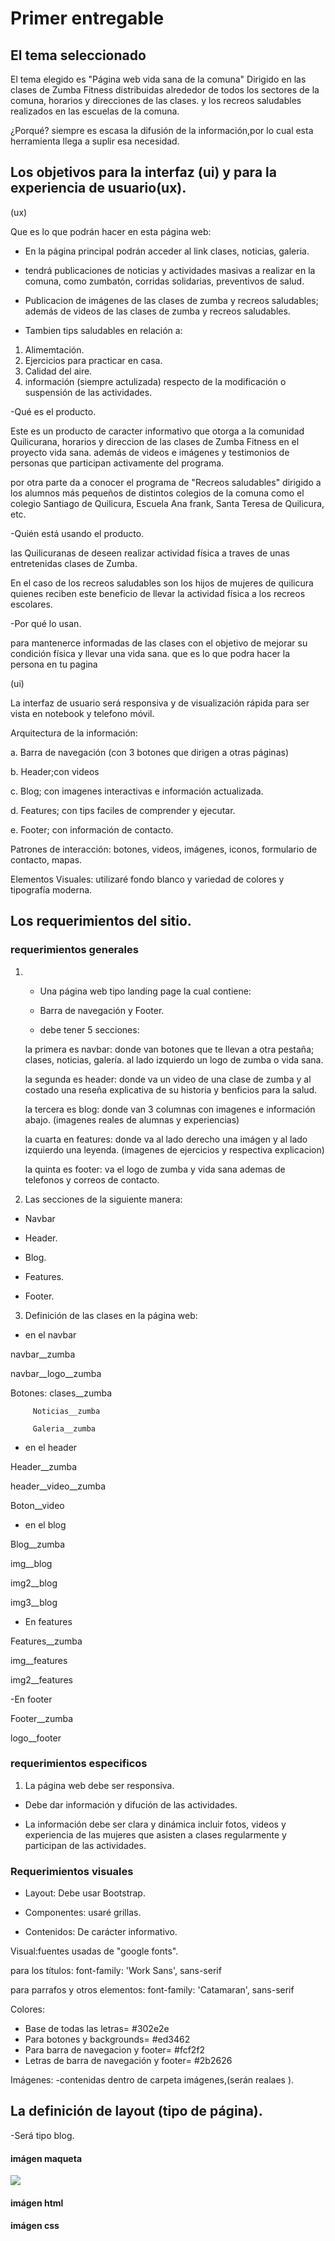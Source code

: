 
# Primer entregable

## El tema seleccionado

El tema elegido es "Página web vida sana de la comuna"
	Dirigido en las clases de Zumba Fitness distribuidas alrededor de todos los sectores de la comuna, horarios y direcciones de las clases.
	y los recreos saludables realizados en las escuelas de la comuna.

¿Porqué? siempre es escasa la difusión de la información,por lo cual esta herramienta llega a suplir esa necesidad.

## Los objetivos para la interfaz (ui) y para la experiencia de usuario(ux).

(ux)

Que es lo que podrán hacer en esta página web:

- En la página principal podrán acceder al link clases, noticias, galeria.

- tendrá publicaciones de noticias y actividades masivas a realizar en la comuna, como zumbatón, corridas solidarias, preventivos de salud. 

- Publicacion de imágenes de las clases de zumba y recreos saludables; además de videos de las clases de zumba y recreos saludables.

- Tambien tips saludables en relación a:

1. Alimemtación.
2. Ejercicios para practicar en casa.
3. Calidad del aire.
4. información (siempre actulizada) respecto de la modificación o suspensión de las actividades.

-Qué es el producto.

Este es un producto de caracter informativo que otorga a la comunidad Quilicurana, horarios y direccion de las clases de Zumba Fitness en el proyecto vida sana.
además de videos e imágenes y testimonios de personas que participan activamente del programa.

por otra parte da a conocer el programa de "Recreos saludables" dirigido a los alumnos más pequeños de distintos colegios de la comuna como el colegio Santiago de Quilicura, Escuela Ana frank, Santa Teresa de Quilicura, etc.

-Quién está usando el producto.

las Quilicuranas de deseen realizar actividad física a traves de unas entretenidas clases de Zumba.

En el caso de los recreos saludables son los hijos de mujeres de quilicura quienes reciben este beneficio de llevar la actividad física a los recreos escolares.

-Por qué lo usan.

para mantenerce informadas de las clases con el objetivo de mejorar su condición física y llevar una vida sana.
que es lo que podra hacer la persona en tu pagina

(ui)

La interfaz de usuario será responsiva y de visualización rápida para ser vista en notebook y telefono móvil.

Arquitectura de la información:

a. Barra de navegación (con 3 botones que dirigen a otras páginas)

b. Header;con videos 

c. Blog; con imagenes interactivas e información actualizada.

d. Features; con tips faciles de comprender y ejecutar.

e. Footer; con información de contacto.

Patrones de interacción: botones, videos, imágenes, iconos, formulario de contacto, mapas.

Elementos Visuales: utilizaré fondo blanco y variedad de colores y tipografía moderna.


## Los requerimientos del sitio.

### requerimientos generales

1. 	- Una página web tipo landing page la cual contiene:

   	- Barra de navegación y Footer.
   	- debe tener 5 secciones:

   	la primera es navbar: donde van botones que te llevan a otra pestaña; clases, noticias, galería. al lado izquierdo un logo de zumba o vida sana.

   	la segunda es header: donde va un video de una clase de zumba y al costado una reseña explicativa de su historia y benficios para la salud.

   	la tercera es blog: donde van 3 columnas con imagenes e información abajo. (imagenes reales de alumnas y experiencias)

   	la cuarta en features: donde va al lado derecho una imágen y al lado izquierdo una leyenda. (imagenes de ejercicios y respectiva explicacion)

   	la quinta es footer: va el logo de zumba y vida sana ademas de telefonos y correos de contacto.

2. Las secciones de la siguiente manera:

- Navbar

- Header.

- Blog.

- Features.

- Footer.

3. Definición de las clases en la página web:

- en el navbar

navbar__zumba

navbar__logo__zumba

Botones: clases__zumba

         Noticias__zumba
         
         Galeria__zumba

- en el header

Header__zumba

header__video__zumba

Boton__video


- en el blog

Blog__zumba

img__blog

img2__blog

img3__blog

- En features

Features__zumba

img__features

img2__features

-En footer

Footer__zumba

logo__footer


### requerimientos especificos

1. La página web debe ser responsiva.

- Debe dar información y difución de las actividades.

- La información debe ser clara y dinámica incluir fotos, videos y experiencia de las mujeres que asisten a clases regularmente y participan de las actividades.

### Requerimientos visuales

- Layout: Debe usar Bootstrap.

- Componentes: usaré grillas.

- Contenidos: De carácter informativo. 

Visual:fuentes usadas de "google fonts".

 para los títulos: font-family: 'Work Sans', sans-serif

 para parrafos y otros elementos: font-family: 'Catamaran', sans-serif

 Colores: 

 - Base de todas las letras= #302e2e
 - Para botones y backgrounds=  #ed3462
 - Para  barra de navegacion y footer= #fcf2f2
 - Letras de barra de navegación y footer= #2b2626

 Imágenes: 
 -contenidas dentro de carpeta imágenes,(serán realaes ).

## La definición de layout (tipo de página).

-Será tipo blog.

#### imágen maqueta
![]( assets/img/maqueta-final.jpg)
#### imágen html
#### imágen css

